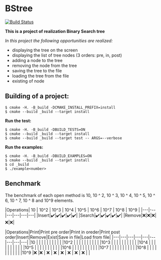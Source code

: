# BStree
[![Build Status](https://travis-ci.org/Kirichenkov9/BStree.svg?branch=master)](https://travis-ci.org/Kirichenkov9/BStree)

**This is a project of realization Binary Search tree**

*In this project the following opportunities are realized:*

* displaying the tree on the screen
* displaying the list of tree nodes (3 orders: pre, in, post)
* adding a node to the tree
* removing the node from the tree
* saving the tree to the file
* loading the tree from the file
* existing of node


## Building of a project:
```ShellSession
$ cmake -H. -B_build -DCMAKE_INSTALL_PREFIX=install
$ cmake --build _build --target install
```

**Run the test:**
```ShellSession
$ cmake -H. -B_build -DBUILD_TESTS=ON
$ cmake --build _build --target install
$ cmake --build _build --target test -- ARGS=--verbose
```

**Run the examples:**
```ShellSession
$ cmake -H. -B_build -DBUILD_EXAMPLES=ON
$ cmake --build _build --target install
$ cd _build
$ ./example<number>
 ```
## Benchmark

The benchmark of each open method is 10, 10 ^ 2, 10 ^ 3, 10 ^ 4, 10 ^ 5, 10 ^ 6, 10 ^ 7, 10 ^ 8 and 10^9 elements.

|Operations| 10 | 10^2 | 10^3 | 10^4 | 10^5 | 10^6 | 10^7 | 10^8 | 10^9 |
|---|---|---|---|---|---|
|Insert|:heavy_check_mark:|:heavy_check_mark:|:heavy_check_mark:|:heavy_check_mark:|:heavy_check_mark:|
|Search|:heavy_check_mark:|:heavy_check_mark:|:heavy_check_mark:|:heavy_check_mark:|:heavy_check_mark:|
|Remove|:x:|:x:|:x:|:x:|:x:|


|Operations|Print|Print pre order|Print in oreder|Print post order|Insert|Remove|Exist|Save in file|Load from file|
|---|---|---|---|---|---|---|---|---|
|10        |     |                |               |               |      |       |     |            |             |
|10^2        |     |                |               |               |      |       |     |            |             |
|10^3      |     |                |               |               |      |       |     |            |             |
|10^4        |     |                |               |               |      |       |     |            |             |
|10^5        |     |                |               |               |      |       |     |            |             |
|10^6        |     |                |               |               |      |       |     |            |             |
|10^7        |     |                |               |               |      |       |     |            |             |
|10^8      |     |                |               |               |      |       |     |            |             |
|10^9        |:x: |:x:                |  :x:             |   :x:            | :x:     |    :x:   | :x:    |    :x:        |             |
